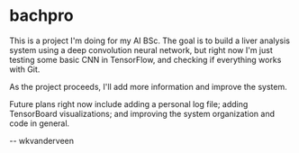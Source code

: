 # bachpro

This is a project I'm doing for my AI BSc.
The goal is to build a liver analysis system using a deep convolution neural network,
but right now I'm just testing some basic CNN in TensorFlow, and checking if everything
works with Git.

As the project proceeds, I'll add more information and improve the system.

Future plans right now include adding a personal log file; adding TensorBoard
visualizations; and improving the system organization and code in general.

-- wkvanderveen
